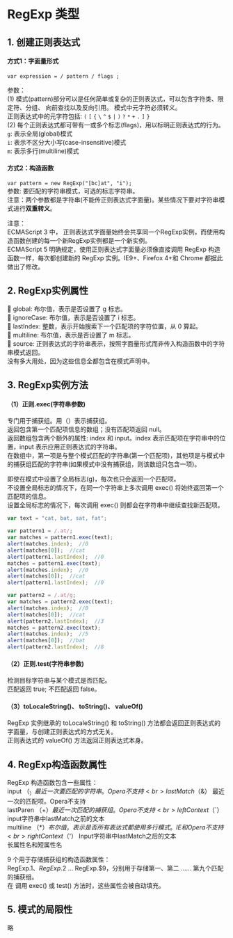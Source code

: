 # RegExp 类型
## 1. 创建正则表达式
#### 方式1：字面量形式
`var expression = / pattern / flags ;` <br>

参数： <br>
(1) 模式(pattern)部分可以是任何简单或复杂的正则表达式，可以包含字符类、限定符、分组、 向前查找以及反向引用。
模式中元字符必须转义。 <br>
正则表达式中的元字符包括: `(` `[` `{` `\` `^` `$` `|` `)` `?` `*` `+` `.` `]` `}` <br>
(2) 每个正则表达式都可带有一或多个标志(flags)，用以标明正则表达式的行为。 <br>
`g`: 表示全局(global)模式 <br>
`i`: 表示不区分大小写(case-insensitive)模式 <br>
`m`: 表示多行(multiline)模式 <br>



#### 方式2：构造函数
`var pattern = new RegExp("[bc]at", "i");` <br>
参数: 要匹配的字符串模式，可选的标志字符串。 <br>
注意：两个参数都是字符串(不能传正则表达式字面量)。某些情况下要对字符串模式进行**双重转义**。 <br>

注意： <br>
ECMAScript 3 中， 正则表达式字面量始终会共享同一个RegExp实例，而使用构造函数创建的每一个新RegExp实例都是一个新实例。 <br>
ECMAScript 5 明确规定，使用正则表达式字面量必须像直接调用 RegExp 构造函数一样，每次都创建新的 RegExp 实例。IE9+、Firefox 4+和 Chrome 都据此做出了修改。 <br>

## 2. RegExp实例属性
 global: 布尔值，表示是否设置了 g 标志。 <br>
 ignoreCase: 布尔值，表示是否设置了 i 标志。 <br>
 lastIndex: 整数，表示开始搜索下一个匹配项的字符位置，从 0 算起。 <br>
 multiline: 布尔值，表示是否设置了 m 标志。 <br>
 source: 正则表达式的字符串表示，按照字面量形式而非传入构造函数中的字符串模式返回。 <br>
没有多大用处，因为这些信息全都包含在模式声明中。 <br>

## 3. RegExp实例方法
#### （1）正则.exec(字符串参数)
专门用于捕获组。用（）表示捕获组。 <br>
返回包含第一个匹配项信息的数组；没有匹配项返回 null。  <br>
返回数组包含两个额外的属性: index 和 input。index 表示匹配项在字符串中的位置，input 表示应用正则表达式的字符串。 <br>
在数组中，第一项是与整个模式匹配的字符串(第一个匹配项)，其他项是与模式中的捕获组匹配的字符串(如果模式中没有捕获组，则该数组只包含一项)。 <br>

即使在模式中设置了全局标志(g)，每次也只会返回一个匹配项。 <br>
不设置全局标志的情况下，在同一个字符串上多次调用 exec() 将始终返回第一个匹配项的信息。 <br>
设置全局标志的情况下，每次调用 exec() 则都会在字符串中继续查找新匹配项。 <br>
```js
var text = "cat, bat, sat, fat";

var pattern1 = /.at/;
var matches = pattern1.exec(text);
alert(matches.index);  //0
alert(matches[0]);  //cat
alert(pattern1.lastIndex);  //0
matches = pattern1.exec(text); 
alert(matches.index);  //0 
alert(matches[0]);  //cat 
alert(pattern1.lastIndex);  //0

var pattern2 = /.at/g;
var matches = pattern2.exec(text); 
alert(matches.index);  //0 
alert(matches[0]);  //cat 
alert(pattern2.lastIndex);  //3
matches = pattern2.exec(text);
alert(matches.index);  //5
alert(matches[0]);  //bat
alert(pattern2.lastIndex);  //8
```

#### （2）正则.test(字符串参数)
检测目标字符串与某个模式是否匹配。 <br>
匹配返回 true; 不匹配返回 false。 <br>

#### （3）toLocaleString()、 toString()、 valueOf()
RegExp 实例继承的 toLocaleString() 和 toString() 方法都会返回正则表达式的字面量，与创建正则表达式的方式无关。 <br>
正则表达式的 valueOf() 方法返回正则表达式本身。 <br>

## 4. RegExp构造函数属性
RegExp 构造函数包含一些属性： <br>
input   （$_）   最近一次要匹配的字符串。Opera不支持 <br>
lastMatch   （$&）   最近一次的匹配项。Opera不支持 <br>
lastParen   （$+）   最近一次匹配的捕获组。Opera不支持 <br>
leftContext   （$`）   input字符串中lastMatch之前的文本 <br>
multiline   （$*）   布尔值，表示是否所有表达式都使用多行模式。IE和Opera不支持 <br>
rightContext   （$'）   Input字符串中lastMatch之后的文本 <br>
长属性名和短属性名 <br>

9 个用于存储捕获组的构造函数属性： <br>
RegExp.$1、RegExp.$2 ... RegExp.$9，分别用于存储第一、第二 ...... 第九个匹配的捕获组。 <br>
在 调用 exec() 或 test() 方法时，这些属性会被自动填充。 <br>

## 5. 模式的局限性
略